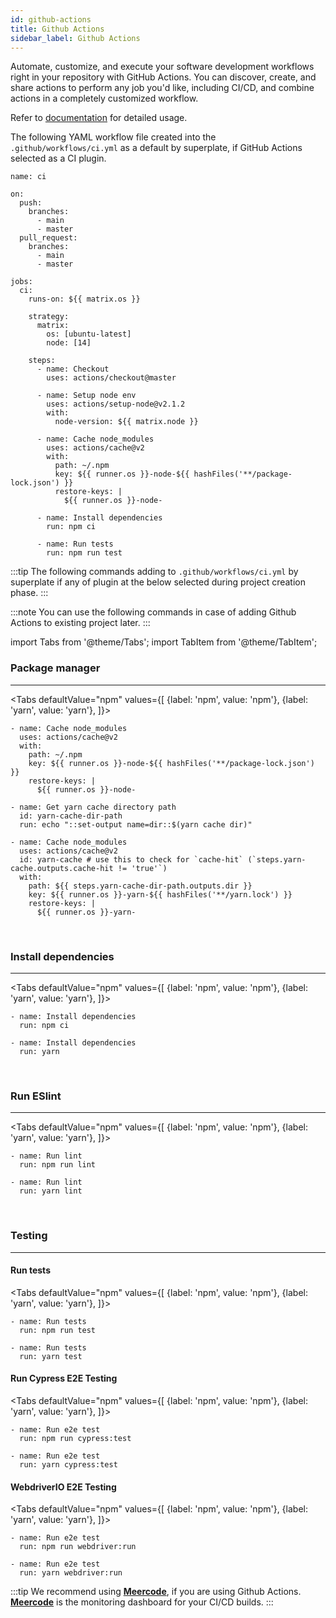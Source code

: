 ```yaml
---
id: github-actions
title: Github Actions
sidebar_label: Github Actions
---
```





Automate, customize, and execute your software development workflows right in your repository with GitHub Actions. You can discover, create, and share actions to perform any job you'd like, including CI/CD, and combine actions in a completely customized workflow.

Refer to [documentation](https://docs.github.com/en/actions) for detailed usage.

The following YAML workflow file created into the `.github/workflows/ci.yml` as a default by superplate, if GitHub Actions selected as a CI plugin.

``` title=".github/workflows/ci.yml"
name: ci

on:
  push:
    branches:
      - main
      - master
  pull_request:
    branches:
      - main
      - master

jobs:
  ci:
    runs-on: ${{ matrix.os }}

    strategy:
      matrix:
        os: [ubuntu-latest]
        node: [14]

    steps:
      - name: Checkout
        uses: actions/checkout@master

      - name: Setup node env
        uses: actions/setup-node@v2.1.2
        with:
          node-version: ${{ matrix.node }}

      - name: Cache node_modules
        uses: actions/cache@v2
        with:
          path: ~/.npm
          key: ${{ runner.os }}-node-${{ hashFiles('**/package-lock.json') }}
          restore-keys: |
            ${{ runner.os }}-node-

      - name: Install dependencies
        run: npm ci

      - name: Run tests
        run: npm run test

```
:::tip
The following commands adding to `.github/workflows/ci.yml` by superplate if any of plugin at the below selected during project creation phase.
:::

:::note
You can use the following commands in case of adding Github Actions to existing project later.
:::


import Tabs from '@theme/Tabs';
import TabItem from '@theme/TabItem';


### Package manager  
---

<Tabs
  defaultValue="npm"
  values={[
    {label: 'npm', value: 'npm'},
    {label: 'yarn', value: 'yarn'},
  ]}>
  <TabItem value="npm">

``` 
- name: Cache node_modules
  uses: actions/cache@v2
  with:
    path: ~/.npm
    key: ${{ runner.os }}-node-${{ hashFiles('**/package-lock.json') }}
    restore-keys: |
      ${{ runner.os }}-node-
```
  </TabItem>
  <TabItem value="yarn">

```
- name: Get yarn cache directory path 
  id: yarn-cache-dir-path
  run: echo "::set-output name=dir::$(yarn cache dir)"

- name: Cache node_modules
  uses: actions/cache@v2
  id: yarn-cache # use this to check for `cache-hit` (`steps.yarn-cache.outputs.cache-hit != 'true'`)
  with:
    path: ${{ steps.yarn-cache-dir-path.outputs.dir }}
    key: ${{ runner.os }}-yarn-${{ hashFiles('**/yarn.lock') }}
    restore-keys: |
      ${{ runner.os }}-yarn-
```            
  </TabItem>
</Tabs>

<br/>


### Install dependencies  
---

<Tabs
  defaultValue="npm"
  values={[
    {label: 'npm', value: 'npm'},
    {label: 'yarn', value: 'yarn'},
  ]}>
  <TabItem value="npm">

```
- name: Install dependencies 
  run: npm ci
```
  </TabItem>
  <TabItem value="yarn">

```
- name: Install dependencies 
  run: yarn
```            
  </TabItem>
</Tabs>

<br/>

### Run ESlint
---

<Tabs
  defaultValue="npm"
  values={[
    {label: 'npm', value: 'npm'},
    {label: 'yarn', value: 'yarn'},
  ]}>
  <TabItem value="npm">

```
- name: Run lint
  run: npm run lint
```
  </TabItem>
  <TabItem value="yarn">

```
- name: Run lint
  run: yarn lint
```            
  </TabItem>
</Tabs>

<br/>

### Testing
---


#### Run tests
<Tabs
  defaultValue="npm"
  values={[
    {label: 'npm', value: 'npm'},
    {label: 'yarn', value: 'yarn'},
  ]}>
  <TabItem value="npm">

```
- name: Run tests
  run: npm run test
```
  </TabItem>
  <TabItem value="yarn">

```
- name: Run tests
  run: yarn test
```            
  </TabItem>
</Tabs>

#### Run Cypress E2E Testing
<Tabs
  defaultValue="npm"
  values={[
    {label: 'npm', value: 'npm'},
    {label: 'yarn', value: 'yarn'},
  ]}>
  <TabItem value="npm">

```
- name: Run e2e test
  run: npm run cypress:test
```
  </TabItem>
  <TabItem value="yarn">

```
- name: Run e2e test
  run: yarn cypress:test
```            
  </TabItem>
</Tabs>


#### WebdriverIO E2E Testing
<Tabs
  defaultValue="npm"
  values={[
    {label: 'npm', value: 'npm'},
    {label: 'yarn', value: 'yarn'},
  ]}>
  <TabItem value="npm">

```
- name: Run e2e test
  run: npm run webdriver:run
```
  </TabItem>
  <TabItem value="yarn">

```
- name: Run e2e test
  run: yarn webdriver:run
```            
  </TabItem>
</Tabs>

:::tip
We recommend using **[Meercode](https://meercode.io)**, if you are using Github Actions. **[Meercode](https://meercode.io)** is the monitoring dashboard for your CI/CD builds.
:::